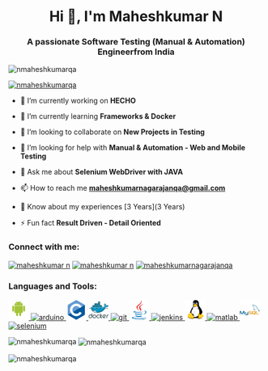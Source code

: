 <h1 align="center">Hi 👋, I'm Maheshkumar N</h1>
<h3 align="center">A passionate Software Testing (Manual & Automation) Engineerfrom India</h3>

<p align="left"> <img src="https://komarev.com/ghpvc/?username=nmaheshkumarqa&label=Profile%20views&color=0e75b6&style=flat" alt="nmaheshkumarqa" /> </p>

<p align="left"> <a href="https://github.com/ryo-ma/github-profile-trophy"><img src="https://github-profile-trophy.vercel.app/?username=nmaheshkumarqa" alt="nmaheshkumarqa" /></a> </p>

- 🔭 I’m currently working on **HECHO**

- 🌱 I’m currently learning **Frameworks & Docker**

- 👯 I’m looking to collaborate on **New Projects in Testing**

- 🤝 I’m looking for help with **Manual & Automation - Web and Mobile Testing**

- 💬 Ask me about **Selenium WebDriver with JAVA**

- 📫 How to reach me **maheshkumarnagarajanqa@gmail.com**

- 📄 Know about my experiences [3 Years](3 Years)

- ⚡ Fun fact **Result Driven - Detail Oriented**

<h3 align="left">Connect with me:</h3>
<p align="left">
<a href="https://linkedin.com/in/maheshkumar n" target="blank"><img align="center" src="https://raw.githubusercontent.com/rahuldkjain/github-profile-readme-generator/master/src/images/icons/Social/linked-in-alt.svg" alt="maheshkumar n" height="30" width="40" /></a>
<a href="https://stackoverflow.com/users/maheshkumar n" target="blank"><img align="center" src="https://raw.githubusercontent.com/rahuldkjain/github-profile-readme-generator/master/src/images/icons/Social/stack-overflow.svg" alt="maheshkumar n" height="30" width="40" /></a>
<a href="https://codesandbox.com/maheshkumarnagarajanqa" target="blank"><img align="center" src="https://raw.githubusercontent.com/rahuldkjain/github-profile-readme-generator/master/src/images/icons/Social/codesandbox.svg" alt="maheshkumarnagarajanqa" height="30" width="40" /></a>
</p>

<h3 align="left">Languages and Tools:</h3>
<p align="left"> <a href="https://developer.android.com" target="_blank" rel="noreferrer"> <img src="https://raw.githubusercontent.com/devicons/devicon/master/icons/android/android-original-wordmark.svg" alt="android" width="40" height="40"/> </a> <a href="https://www.arduino.cc/" target="_blank" rel="noreferrer"> <img src="https://cdn.worldvectorlogo.com/logos/arduino-1.svg" alt="arduino" width="40" height="40"/> </a> <a href="https://www.cprogramming.com/" target="_blank" rel="noreferrer"> <img src="https://raw.githubusercontent.com/devicons/devicon/master/icons/c/c-original.svg" alt="c" width="40" height="40"/> </a> <a href="https://www.docker.com/" target="_blank" rel="noreferrer"> <img src="https://raw.githubusercontent.com/devicons/devicon/master/icons/docker/docker-original-wordmark.svg" alt="docker" width="40" height="40"/> </a> <a href="https://git-scm.com/" target="_blank" rel="noreferrer"> <img src="https://www.vectorlogo.zone/logos/git-scm/git-scm-icon.svg" alt="git" width="40" height="40"/> </a> <a href="https://www.java.com" target="_blank" rel="noreferrer"> <img src="https://raw.githubusercontent.com/devicons/devicon/master/icons/java/java-original.svg" alt="java" width="40" height="40"/> </a> <a href="https://www.jenkins.io" target="_blank" rel="noreferrer"> <img src="https://www.vectorlogo.zone/logos/jenkins/jenkins-icon.svg" alt="jenkins" width="40" height="40"/> </a> <a href="https://www.linux.org/" target="_blank" rel="noreferrer"> <img src="https://raw.githubusercontent.com/devicons/devicon/master/icons/linux/linux-original.svg" alt="linux" width="40" height="40"/> </a> <a href="https://www.mathworks.com/" target="_blank" rel="noreferrer"> <img src="https://upload.wikimedia.org/wikipedia/commons/2/21/Matlab_Logo.png" alt="matlab" width="40" height="40"/> </a> <a href="https://www.mysql.com/" target="_blank" rel="noreferrer"> <img src="https://raw.githubusercontent.com/devicons/devicon/master/icons/mysql/mysql-original-wordmark.svg" alt="mysql" width="40" height="40"/> </a> <a href="https://www.selenium.dev" target="_blank" rel="noreferrer"> <img src="https://raw.githubusercontent.com/detain/svg-logos/780f25886640cef088af994181646db2f6b1a3f8/svg/selenium-logo.svg" alt="selenium" width="40" height="40"/> </a> </p>

<p><img align="left" src="https://github-readme-stats.vercel.app/api/top-langs?username=nmaheshkumarqa&show_icons=true&locale=en&layout=compact" alt="nmaheshkumarqa" /></p>

<p>&nbsp;<img align="center" src="https://github-readme-stats.vercel.app/api?username=nmaheshkumarqa&show_icons=true&locale=en" alt="nmaheshkumarqa" /></p>

<p><img align="center" src="https://github-readme-streak-stats.herokuapp.com/?user=nmaheshkumarqa&" alt="nmaheshkumarqa" /></p>
